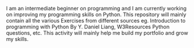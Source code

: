 I am an intermediate beginner on programming and I am currently working on improving my programming skills on Python. This repository will mainly contain all the various Exercises from different sources eg. Introduction to programming with Python By Y. Daniel Liang, W3Resources Python questions, etc. 
This activity will mainly help me build my portfolio and grow my skills.
